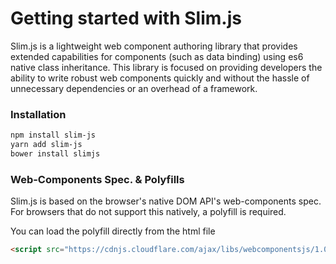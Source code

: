 # Getting started with Slim.js
Slim.js is a lightweight web component authoring library that provides extended capabilities for components (such as data binding) using es6 native class inheritance. This library is focused on providing developers the ability to write robust web components quickly and without the hassle of unnecessary dependencies or an overhead of a framework.

### Installation
```bash
npm install slim-js
yarn add slim-js
bower install slimjs
```

### Web-Components Spec. & Polyfills
Slim.js is based on the browser's native DOM API's web-components spec.
For browsers that do not support this natively, a polyfill is required.

You can load the polyfill directly from the html file
```html
<script src="https://cdnjs.cloudflare.com/ajax/libs/webcomponentsjs/1.0.17/webcomponents-lite.js"></script>
```

